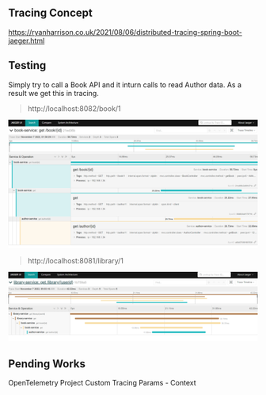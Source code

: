 

## Tracing Concept

https://ryanharrison.co.uk/2021/08/06/distributed-tracing-spring-boot-jaeger.html

## Testing

Simply try to call a Book API and it inturn calls to read Author data. As a result we get this in tracing. 

> http://localhost:8082/book/1

![alt](./jaeger-ui.png)

> http://localhost:8081/library/1

![alt](./jaeger-ui-library.png)

## Pending Works

OpenTelemetry Project
Custom Tracing Params - Context